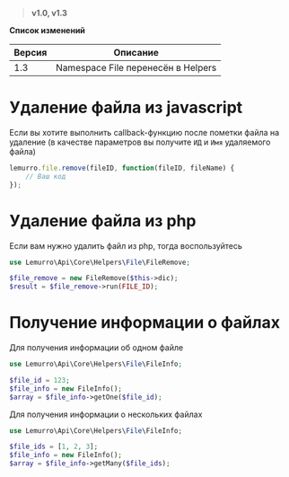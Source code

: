 > **v1.0, v1.3**

**Список изменений**

Версия | Описание
--- | ---
1.3 | Namespace File перенесён в Helpers

# Удаление файла из javascript
Если вы хотите выполнить callback-функцию после пометки файла на удаление (в качестве параметров вы получите `ИД` и `Имя` удаляемого файла)
```javascript
lemurro.file.remove(fileID, function(fileID, fileName) {
    // Ваш код
});
```

# Удаление файла из php
Если вам нужно удалить файл из php, тогда воспользуйтесь
```php
use Lemurro\Api\Core\Helpers\File\FileRemove;

$file_remove = new FileRemove($this->dic);
$result = $file_remove->run(FILE_ID);
```

# Получение информации о файлах
Для получения информации об одном файле
```php
use Lemurro\Api\Core\Helpers\File\FileInfo;

$file_id = 123;
$file_info = new FileInfo();
$array = $file_info->getOne($file_id);
```
Для получения информации о нескольких файлах
```php
use Lemurro\Api\Core\Helpers\File\FileInfo;

$file_ids = [1, 2, 3];
$file_info = new FileInfo();
$array = $file_info->getMany($file_ids);
```